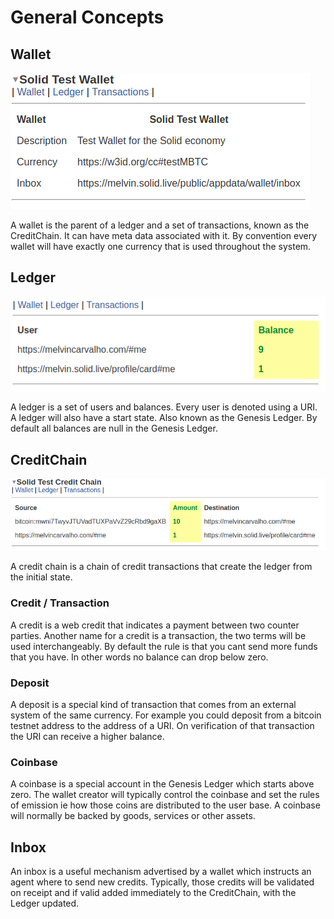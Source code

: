 # General Concepts

## **Wallet**

![A Test Wallet](.gitbook/assets/testwallet.png)

A wallet is the parent of a ledger and a set of transactions, known as the CreditChain.  It can have meta data associated with it.  By convention every wallet will have exactly one currency that is used throughout the system.

## **Ledger**

![A Test Ledger](.gitbook/assets/testledger.png)

A ledger is a set of users and balances.  Every user is denoted using a URI.  A ledger will also have a start state.  Also known as the Genesis Ledger.  By default all balances are null in the Genesis Ledger.

## **CreditChain**

![A Test CreditChain](.gitbook/assets/testcreditchain.png)

A credit chain is a chain of credit transactions that create the ledger from the initial state.

### **Credit / Transaction**

A credit is a web credit that indicates a payment between two counter parties.  Another name for a credit is a transaction, the two terms will be used interchangeably.  By default the rule is that you cant send more funds that you have.  In other words no balance can drop below zero.

### Deposit

A deposit is a special kind of transaction that comes from an external system of the same currency.  For example you could deposit from a bitcoin testnet address to the address of a URI.  On verification of that transaction the URI can receive a higher balance.

### **Coinbase**

A coinbase is a special account in the Genesis Ledger which starts above zero.  The wallet creator will typically control the coinbase and set the rules of emission ie how those coins are distributed to the user base.  A coinbase will normally be backed by goods, services or other assets.

## Inbox

An inbox is a useful mechanism advertised by a wallet which instructs an agent where to send new credits.  Typically, those credits will be validated on receipt and if valid added immediately to the CreditChain, with the Ledger updated.

